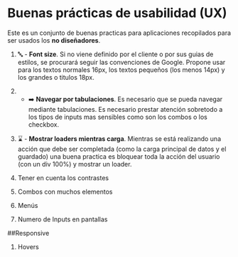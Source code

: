 # Buenas prácticas de usabilidad (UX)

Este es un conjunto de buenas practicas para aplicaciones recopilados para ser usados los **no diseñadores**.

1. :abc: - **Font size**. Si no viene definido por el cliente o por sus guias de estilos, se procurará seguir las convenciones de Google.
   Propone usar para los textos normales 16px, los textos pequeños (los menos 14px) y los grandes o titulos 18px.

1. - :arrow_right: **Navegar por tabulaciones**. Es necesario que se pueda navegar mediante tabulaciones. Es necesario prestar atención sobretodo a los tipos de inputs mas sensibles como son los combos o los checkbox.

1. :hourglass: - **Mostrar loaders mientras carga**. Mientras se está realizando una acción que debe ser completada (como la carga principal de datos y el guardado) una buena practica es bloquear toda la acción del usuario (con un div 100%) y mostrar un loader.

1. Tener en cuenta los contrastes

1. Combos con muchos elementos

1. Menús

1. Numero de Inputs en pantallas

##Responsive

1. Hovers
